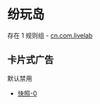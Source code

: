 # 纷玩岛

存在 1 规则组 - [cn.com.livelab](/src/apps/cn.com.livelab.ts)

## 卡片式广告

默认禁用

- [快照-0](https://i.gkd.li/import/13258873)
